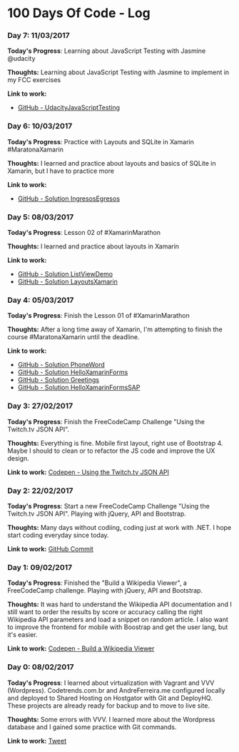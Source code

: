 # 100 Days Of Code - Log

### Day 7: 11/03/2017

**Today's Progress**: Learning about JavaScript Testing with Jasmine @udacity

**Thoughts:** Learning about JavaScript Testing with Jasmine to implement in my FCC exercises

**Link to work:**

* [GitHub - UdacityJavaScriptTesting](https://github.com/andreferreira-me/UdacityJavaScriptTesting)

### Day 6: 10/03/2017

**Today's Progress**: Practice with Layouts and SQLite in Xamarin #MaratonaXamarin

**Thoughts:** I learned and practice about layouts and basics of SQLite in Xamarin, but I have to practice more

**Link to work:**

* [GitHub - Solution IngresosEgresos](https://github.com/andreferreira-me/IngresosEgresos)

### Day 5: 08/03/2017

**Today's Progress**: Lesson 02 of #XamarinMarathon

**Thoughts:** I learned and practice about layouts in Xamarin

**Link to work:**

* [GitHub - Solution ListViewDemo](https://github.com/andreferreira-me/ListViewDemo)
* [GitHub - Solution LayoutsXamarin](https://github.com/andreferreira-me/LayoutsXamarin)

### Day 4: 05/03/2017

**Today's Progress**: Finish the Lesson 01 of #XamarinMarathon

**Thoughts:** After a long time away of Xamarin, I'm attempting to finish the course #MaratonaXamarin until the deadline.

**Link to work:**

* [GitHub - Solution PhoneWord](https://github.com/andreferreira-me/PhoneWord)
* [GitHub - Solution HelloXamarinForms](https://github.com/andreferreira-me/HelloXamarinForms)
* [GitHub - Solution Greetings](https://github.com/andreferreira-me/Greetings)
* [GitHub - Solution HelloXamarinFormsSAP](https://github.com/andreferreira-me/HelloXamarinFormsSAP)

### Day 3: 27/02/2017

**Today's Progress**: Finish the FreeCodeCamp Challenge "Using the Twitch.tv JSON API".

**Thoughts:** Everything is fine. Mobile first layout, right use of Bootstrap 4. Maybe I should to clean or to refactor the JS code and improve the UX design.

**Link to work:** [Codepen - Using the Twitch.tv JSON API](https://codepen.io/andreferreira-me/full/JWdoaq/)

### Day 2: 22/02/2017

**Today's Progress**: Start a new FreeCodeCamp Challenge "Using the Twitch.tv JSON API". Playing with jQuery, API and Bootstrap.

**Thoughts:** Many days without codiing, coding just at work with .NET. I hope start coding everyday since today.

**Link to work:** [GitHub Commit](https://github.com/andreferreira-me/fcc-twitch-json-api/commit/11fd1df95da1889bb52d760256bb42540d7cd41c)

### Day 1: 09/02/2017

**Today's Progress**: Finished the "Build a Wikipedia Viewer", a FreeCodeCamp challenge. Playing with jQuery, API and Bootstrap.

**Thoughts:** It was hard to understand the Wikipedia API documentation and I still want to order the results by score or accuracy calling the right Wikipedia API parameters and load a snippet on random article. I also want to improve the frontend for mobile with Boostrap and get the user lang, but it's easier.

**Link to work:** [Codepen - Build a Wikipedia Viewer](https://codepen.io/andreferreira-me/full/YGqaZq/)

### Day 0: 08/02/2017

**Today's Progress**: I learned about virtualization with Vagrant and VVV (Wordpress). Codetrends.com.br and AndreFerreira.me configured locally and deployed to Shared Hosting on Hostgator with Git and DeployHQ. These projects are already ready for backup and to move to live site.

**Thoughts:** Some errors with VVV. I learned more about the Wordpress database and I gained some practice with Git commands.

**Link to work:** [Tweet](https://twitter.com/andreferreira_/status/829165589017026560)

